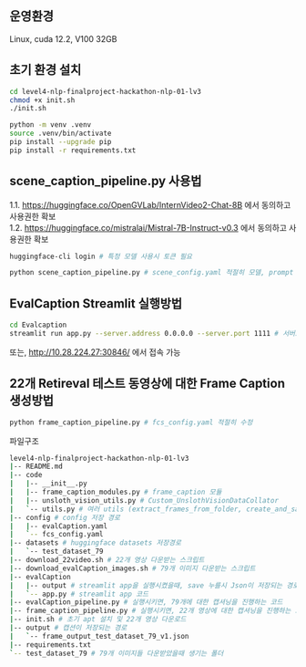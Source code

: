 ## 운영환경
Linux, cuda 12.2, V100 32GB

## 초기 환경 설치
```bash
cd level4-nlp-finalproject-hackathon-nlp-01-lv3
chmod +x init.sh
./init.sh

python -m venv .venv
source .venv/bin/activate
pip install --upgrade pip
pip install -r requirements.txt
```

## scene_caption_pipeline.py 사용법
1.1. https://huggingface.co/OpenGVLab/InternVideo2-Chat-8B 에서 동의하고 사용권한 확보  
1.2. https://huggingface.co/mistralai/Mistral-7B-Instruct-v0.3 에서 동의하고 사용권한 확보
```bash
huggingface-cli login # 특정 모델 사용시 토큰 필요

python scene_caption_pipeline.py # scene_config.yaml 적절히 모델, prompt 수정
```

## EvalCaption Streamlit 실행방법
```bash
cd Evalcaption
streamlit run app.py --server.address 0.0.0.0 --server.port 1111 # 서버포트는 해당 서버에 맞는걸로
```
또는, http://10.28.224.27:30846/ 에서 접속 가능

## 22개 Retireval 테스트 동영상에 대한 Frame Caption 생성방법
```bash
python frame_caption_pipeline.py # fcs_config.yaml 적절히 수정
```

파일구조
```bash
level4-nlp-finalproject-hackathon-nlp-01-lv3
|-- README.md
|-- code
|   |-- __init__.py
|   |-- frame_caption_modules.py # frame_caption 모듈
|   |-- unsloth_vision_utils.py # Custom_UnslothVisionDataCollator
|   `-- utils.py # 여러 utils (extract_frames_from_folder, create_and_save_dataset 등..)
|-- config # config 저장 경로
|   |-- evalCaption.yaml
|   `-- fcs_config.yaml
|-- datasets # huggingface datasets 저장경로
|   `-- test_dataset_79
|-- download_22video.sh # 22개 영상 다운받는 스크립트
|-- download_evalCaption_images.sh # 79개 이미지 다운받는 스크립트
|-- evalCaption
|   |-- output # streamlit app을 실행시켰을때, save 누를시 Json이 저장되는 경로
|   `-- app.py # streamlit app 코드
|-- evalCaption_pipeline.py # 실행시키면, 79개에 대한 캡셔닝을 진행하는 코드
|-- frame_caption_pipeline.py # 실행시키면, 22개 영상에 대한 캡셔닝을 진행하는 코드
|-- init.sh # 초기 apt 설치 및 22개 영상 다운로드
|-- output # 캡션이 저장되는 경로
|   `-- frame_output_test_dataset_79_v1.json
|-- requirements.txt
`-- test_dataset_79 # 79개 이미지들 다운받았을때 생기는 폴더
```